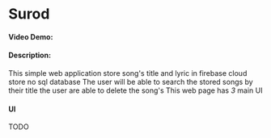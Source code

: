 # Surod
#### Video Demo:  <URL HERE>
#### Description:
This simple web application store song's title and lyric in firebase cloud store no sql database
The user will be able to search the stored songs by their title
the user are able to delete the song's
This web page has *3* main UI
#### UI

TODO
